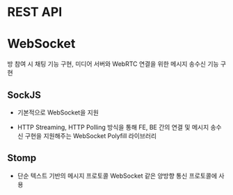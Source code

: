 # REST API



# WebSocket

방 참여 시 채팅 기능 구현, 미디어 서버와 WebRTC 연결을 위한 메시지 송수신 기능 구현

## SockJS

- 기본적으로 WebSocket을 지원

- HTTP Streaming, HTTP Polling 방식을 통해 FE, BE 간의 연결 및 메시지 송수신 구현을 지원해주는 WebSocket Polyfill 라이브러리

## Stomp

- 단순 텍스트 기반의 메시지 프로토콜 WebSocket 같은 양방향 통신 프로토콜에 사용






